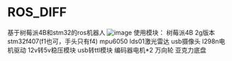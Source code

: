 # ROS_DIFF
 基于树莓派4B和stm32的ros机器人
![image](https://github.com/jiuden/ROS_DIFF/blob/main/photo/myrobot.png)
使用模块：
树莓派4B 2g版本
stm32f407(f1也可，手头只有f4)
mpu6050
lds01激光雷达
usb摄像头
l298n电机驱动
12v转5v稳压模块
usb转ttl模块
编码器电机*2
万向轮
亚克力底盘
